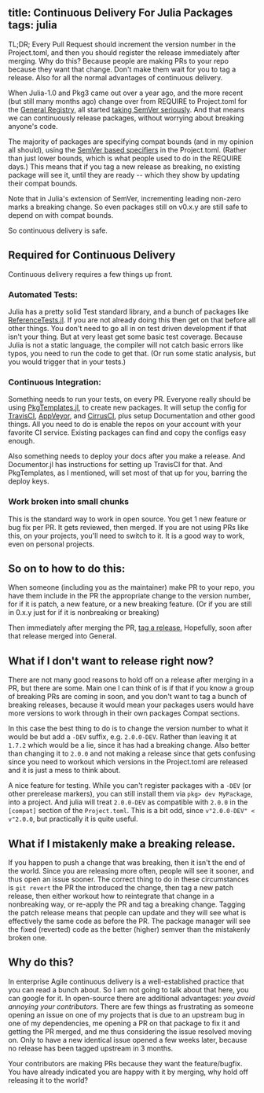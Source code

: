 title: Continuous Delivery For Julia Packages
tags: julia
---

TL;DR; Every Pull Request should increment the version number in the Project.toml,
and then you should register the release immediately after merging.
Why do this? Because people are making PRs to your repo because they want that change.
Don't make them wait for you to tag a release.
Also for all the normal advantages of continuous delivery.
<!--see more-->


When Julia-1.0 and Pkg3 came out over a year ago,
and the more recent (but still many months ago)
change over from REQUIRE to Project.toml for the [General Registry](https://github.com/JuliaRegistries/General),
all started [taking SemVer seriously](https://semver.org/).
And that means we can continuously release packages,
without worrying about breaking anyone's code.

The majority of packages are specifying compat bounds (and in my opinion all should),
using the [SemVer based specifiers](https://julialang.github.io/Pkg.jl/dev/compatibility/#Version-specifier-format-1) in the Project.toml.
(Rather than just lower bounds, which is what people used to do in the REQUIRE days.)
This means that if you tag a new release as breaking, no existing package will see it,
until they are ready -- which they show by updating their compat bounds.

Note that in Julia's extension of SemVer, incrementing leading non-zero marks a breaking change.
So even packages still on v0.x.y are still safe to depend on with compat bounds.

So continuous delivery is safe.

## Required for Continuous Delivery
Continuous delivery requires a few things up front.

### Automated Tests:
 Julia has a pretty solid Test standard library, and a bunch of packages like [ReferenceTests.jl](https://github.com/Evizero/ReferenceTests.jl). If you are not already doing this then get on that before all other things. You don't need to go all in on test driven development if that isn't your thing. But at very least get some basic test coverage. Because Julia is not a static language, the compiler will not catch basic errors like typos, you need to run the code to get that. (Or run some static analysis, but you would trigger that in your tests.)

### Continuous Integration:
Something needs to run your tests, on every PR.
Everyone really should be using [PkgTemplates.jl](https://github.com/invenia/PkgTemplates.jl), to create new packages.
It will setup the config for [TravisCI](https://travis-ci.org/), [AppVeyor](https://ci.appveyor.com/), and [CirrusCI](https://cirrus-ci.org/), plus setup Documentation and other good things.
All you need to do is enable the repos on your account with your favorite CI service.
Existing packages can find and copy the configs easy enough.

Also something needs to deploy your docs after you make a release.
And Documentor.jl has instructions for setting up TravisCI for that.
And PkgTemplates, as I mentioned, will set most of that up for you, barring the deploy keys.

### Work broken into small chunks
This is the standard way to work in open source.
You get 1 new feature or bug fix per PR.
It gets reviewed, then merged.
If you are not using PRs like this, on your projects,
you'll need to switch to it.
It is a good way to work, even on personal projects.


## So on to how to do this:
When someone (including you as the maintainer) make PR to your repo,
you have them include in the PR the appropriate change to the version number,
for if it is patch, a new feature, or a new breaking feature.
(Or if you are still in 0.x.y just for if it is nonbreaking or breaking)

Then immediately after merging the PR, [tag a release.](https://github.com/JuliaRegistries/Registrator.jl#how-to-use)
Hopefully, soon after that release merged into General.


## What if I don't want to release right now?
There are not many good reasons to hold off on a release after merging in a PR,
but there are some.
Main one I can think of is if that if you know a group of breaking PRs are coming in soon,
and you don't want to tag a bunch of breaking releases, because it would mean your packages users would have more versions to work through in their own packages Compat sections.

In this case the best thing to do is to change the version number to what it would be
but add a `-DEV` suffix, e.g. `2.0.0-DEV`.
Rather than leaving it at `1.7.2` which would be a lie, since it has had a breaking change.
Also better than changing it to `2.0.0` and not making a release since that gets confusing since you need to workout which versions in the Project.toml are released and it is just a mess to think about.

A nice feature for testing.
While you can't register packages with a `-DEV` (or other prerelease markers),
you can still install them via `pkg> dev MyPackage`, into a project.
And julia will treat `2.0.0-DEV` as compatible with `2.0.0` in the `[compat]` section of the `Project.toml`.
This is a bit odd, since `v"2.0.0-DEV" < v"2.0.0`, but practically it is quite useful.


## What if I mistakenly make a breaking release.
If you happen to push a change that was breaking, then it isn't the end of the world.
Since you are releasing more often, people will see it sooner, and thus open an issue sooner.
The correct thing to do in these circumstances is `git revert` the PR the introduced the change,
then tag a new patch release,
then either workout how to reintegrate that change in a nonbreaking way,
or re-apply the PR and tag a breaking change.
Tagging the patch release means that people can update and they will see what is effectively the same code as before the PR.
The package manager will see the fixed (reverted) code as the better (higher) semver than the mistakenly broken one.

## Why do this?

In enterprise Agile continuous delivery is a well-established practice that you can read a bunch about. So I am not going to talk about that here, you can google for it.
In open-source there are additional advantages: _you avoid annoying your contributors._
There are few things as frustrating as someone opening an issue on one of my projects that is due to an upstream bug in one of my dependencies,
me opening a PR on that package to fix it and getting the PR merged,
and me thus considering the issue resolved moving on.
Only to have a new identical issue opened a few weeks later,
because no release has been tagged upstream in 3 months.

Your contributors are making PRs because they want the feature/bugfix.
You have already indicated you are happy with it by merging,
why hold off releasing it to the world?







